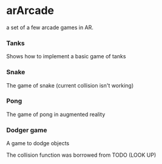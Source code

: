 # arArcade
a set of a few arcade games in AR.

### Tanks 
Shows how to implement a basic game of tanks

### Snake
The game of snake (current collision isn't working)

### Pong
The game of pong in augmented reality

### Dodger game
A game to dodge objects


The collision function was borrowed from TODO (LOOK UP)
